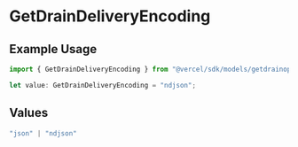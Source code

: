 # GetDrainDeliveryEncoding

## Example Usage

```typescript
import { GetDrainDeliveryEncoding } from "@vercel/sdk/models/getdrainop.js";

let value: GetDrainDeliveryEncoding = "ndjson";
```

## Values

```typescript
"json" | "ndjson"
```